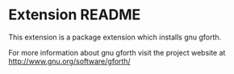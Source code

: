 # Extension README

This extension is a package extension which installs gnu gforth.

For more information about gnu gforth visit the project website at
http://www.gnu.org/software/gforth/

